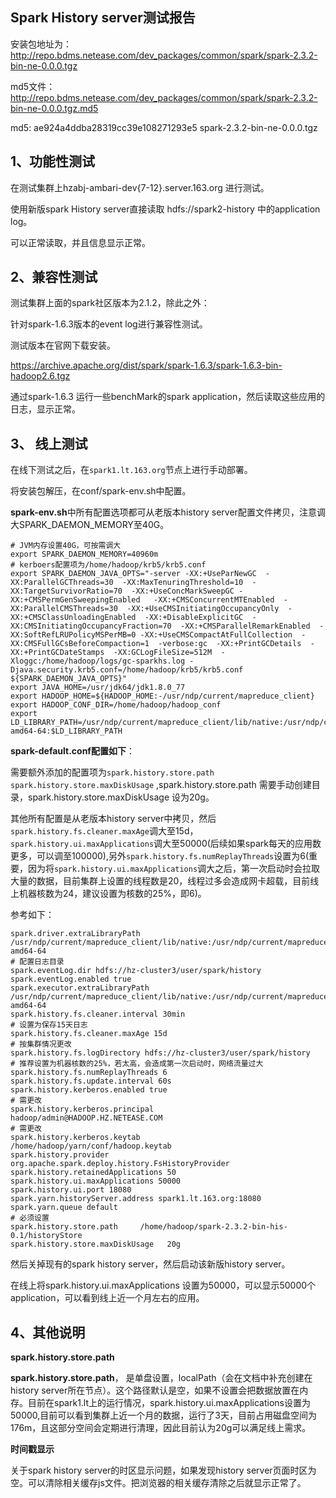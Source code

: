 ## Spark History  server测试报告

安装包地址为：http://repo.bdms.netease.com/dev_packages/common/spark/spark-2.3.2-bin-ne-0.0.0.tgz

md5文件： http://repo.bdms.netease.com/dev_packages/common/spark/spark-2.3.2-bin-ne-0.0.0.tgz.md5

md5:  ae924a4ddba28319cc39e108271293e5  spark-2.3.2-bin-ne-0.0.0.tgz

##  1、功能性测试

在测试集群上hzabj-ambari-dev{7-12}.server.163.org 进行测试。

使用新版spark History server直接读取 hdfs://spark2-history 中的application log。

可以正常读取，并且信息显示正常。



## 2、兼容性测试

测试集群上面的spark社区版本为2.1.2，除此之外：

针对spark-1.6.3版本的event log进行兼容性测试。

测试版本在官网下载安装。

https://archive.apache.org/dist/spark/spark-1.6.3/spark-1.6.3-bin-hadoop2.6.tgz

通过spark-1.6.3 运行一些benchMark的spark application，然后读取这些应用的日志，显示正常。

## 3、 线上测试

在线下测试之后，在`spark1.lt.163.org`节点上进行手动部署。

将安装包解压，在conf/spark-env.sh中配置。

**spark-env.sh**中所有配置选项都可从老版本history server配置文件拷贝，注意调大SPARK_DAEMON_MEMORY至40G。

```
# JVM内存设置40G，可按需调大
export SPARK_DAEMON_MEMORY=40960m
# kerboers配置项为/home/hadoop/krb5/krb5.conf 
export SPARK_DAEMON_JAVA_OPTS="-server -XX:+UseParNewGC  -XX:ParallelGCThreads=30  -XX:MaxTenuringThreshold=10  -XX:TargetSurvivorRatio=70  -XX:+UseConcMarkSweepGC -XX:+CMSPermGenSweepingEnabled   -XX:+CMSConcurrentMTEnabled  -XX:ParallelCMSThreads=30  -XX:+UseCMSInitiatingOccupancyOnly  -XX:+CMSClassUnloadingEnabled  -XX:+DisableExplicitGC  -XX:CMSInitiatingOccupancyFraction=70  -XX:+CMSParallelRemarkEnabled  -XX:SoftRefLRUPolicyMSPerMB=0 -XX:+UseCMSCompactAtFullCollection  -XX:CMSFullGCsBeforeCompaction=1  -verbose:gc  -XX:+PrintGCDetails  -XX:+PrintGCDateStamps  -XX:GCLogFileSize=512M  -Xloggc:/home/hadoop/logs/gc-sparkhs.log -Djava.security.krb5.conf=/home/hadoop/krb5/krb5.conf ${SPARK_DAEMON_JAVA_OPTS}"
export JAVA_HOME=/usr/jdk64/jdk1.8.0_77
export HADOOP_HOME=${HADOOP_HOME:-/usr/ndp/current/mapreduce_client}
export HADOOP_CONF_DIR=/home/hadoop/hadoop_conf
export LD_LIBRARY_PATH=/usr/ndp/current/mapreduce_client/lib/native:/usr/ndp/current/mapreduce_client/lib/native/Linux-amd64-64:$LD_LIBRARY_PATH

```

**spark-default.conf配置如下**：

需要额外添加的配置项为`spark.history.store.path` `spark.history.store.maxDiskUsage`  ,spark.history.store.path 需要手动创建目录，spark.history.store.maxDiskUsage 设为20g。

其他所有配置是从老版本history server中拷贝，然后`spark.history.fs.cleaner.maxAge`调大至15d，`spark.history.ui.maxApplications`调大至50000(后续如果spark每天的应用数更多，可以调至100000),另外`spark.history.fs.numReplayThreads`设置为6(重要，因为将`spark.history.ui.maxApplications`调大之后，第一次启动时会拉取大量的数据，目前集群上设置的线程数是20，线程过多会造成网卡超载，目前线上机器核数为24，建议设置为核数的25%，即6)。

参考如下：

```
spark.driver.extraLibraryPath /usr/ndp/current/mapreduce_client/lib/native:/usr/ndp/current/mapreduce_client/lib/native/Linux-amd64-64
# 配置日志目录
spark.eventLog.dir hdfs://hz-cluster3/user/spark/history
spark.eventLog.enabled true
spark.executor.extraLibraryPath /usr/ndp/current/mapreduce_client/lib/native:/usr/ndp/current/mapreduce_client/lib/native/Linux-amd64-64
spark.history.fs.cleaner.interval 30min
# 设置为保存15天日志
spark.history.fs.cleaner.maxAge 15d
# 按集群情况更改
spark.history.fs.logDirectory hdfs://hz-cluster3/user/spark/history
# 推荐设置为机器核数的25%，若太高，会造成第一次启动时，网络流量过大
spark.history.fs.numReplayThreads 6
spark.history.fs.update.interval 60s
spark.history.kerberos.enabled true
# 需更改
spark.history.kerberos.principal                      hadoop/admin@HADOOP.HZ.NETEASE.COM
# 需更改
spark.history.kerberos.keytab                         /home/hadoop/yarn/conf/hadoop.keytab
spark.history.provider org.apache.spark.deploy.history.FsHistoryProvider
spark.history.retainedApplications 50
spark.history.ui.maxApplications 50000
spark.history.ui.port 18080
spark.yarn.historyServer.address spark1.lt.163.org:18080
spark.yarn.queue default
# 必须设置
spark.history.store.path     /home/hadoop/spark-2.3.2-bin-his-0.1/historyStore
spark.history.store.maxDiskUsage   20g
```

然后关掉现有的spark history server，然后启动该新版history server。

在线上将spark.history.ui.maxApplications 设置为50000，可以显示50000个application，可以看到线上近一个月左右的应用。

## 4、其他说明

**spark.history.store.path**

**spark.history.store.path**， 是单盘设置，localPath（会在文档中补充创建在history server所在节点）。这个路径默认是空，如果不设置会把数据放置在内存。目前在spark1.lt上的运行情况，spark.history.ui.maxApplications设置为50000,目前可以看到集群上近一个月的数据，运行了3天，目前占用磁盘空间为176m，且这部分空间会定期进行清理，因此目前认为20g可以满足线上需求。



**时间戳显示**

关于spark history server的时区显示问题，如果发现history server页面时区为空。可以清除相关缓存js文件。把浏览器的相关缓存清除之后就显示正常了。